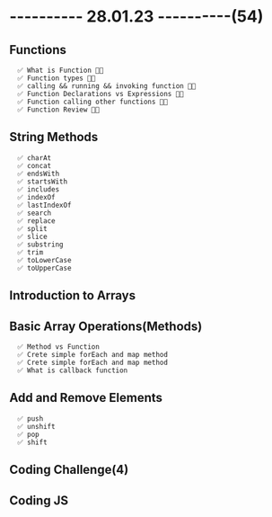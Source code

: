 # ---------- 28.01.23 ----------(54)

## Functions

      ✅ What is Function 👍🏻
      ✅ Function types 👍🏻
      ✅ calling && running && invoking function 👍🏻
      ✅ Function Declarations vs Expressions 👍🏻
      ✅ Function calling other functions 👍🏻
      ✅ Function Review 👍🏻

## String Methods

      ✅ charAt
      ✅ concat
      ✅ endsWith
      ✅ startsWith
      ✅ includes
      ✅ indexOf
      ✅ lastIndexOf
      ✅ search
      ✅ replace
      ✅ split
      ✅ slice
      ✅ substring
      ✅ trim
      ✅ toLowerCase
      ✅ toUpperCase

## Introduction to Arrays

## Basic Array Operations(Methods)

      ✅ Method vs Function
      ✅ Crete simple forEach and map method
      ✅ Crete simple forEach and map method
      ✅ What is callback function

## Add and Remove Elements

      ✅ push
      ✅ unshift
      ✅ pop
      ✅ shift

## Coding Challenge(4)

## Coding JS
